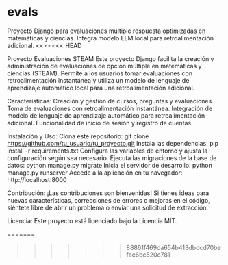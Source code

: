 # evals
Proyecto Django para evaluaciones múltiple respuesta optimizadas en matemáticas y ciencias. Integra modelo LLM local para retroalimentación adicional.
<<<<<<< HEAD

Proyecto Evaluaciones STEAM
Este proyecto Django facilita la creación y administración de evaluaciones de opción múltiple en matemáticas y ciencias (STEAM). Permite a los usuarios tomar evaluaciones con retroalimentación instantánea y utiliza un modelo de lenguaje de aprendizaje automático local para una retroalimentación adicional.

Características:
Creación y gestión de cursos, preguntas y evaluaciones.
Toma de evaluaciones con retroalimentación instantánea.
Integración de modelo de lenguaje de aprendizaje automático para retroalimentación adicional.
Funcionalidad de inicio de sesión y registro de cuentas.

Instalación y Uso:
Clona este repositorio: git clone https://github.com/tu_usuario/tu_proyecto.git
Instala las dependencias: pip install -r requirements.txt
Configura las variables de entorno y ajusta la configuración según sea necesario.
Ejecuta las migraciones de la base de datos: python manage.py migrate
Inicia el servidor de desarrollo: python manage.py runserver
Accede a la aplicación en tu navegador: http://localhost:8000

Contribución:
¡Las contribuciones son bienvenidas! Si tienes ideas para nuevas características, correcciones de errores o mejoras en el código, siéntete libre de abrir un problema o enviar una solicitud de extracción.

Licencia:
Este proyecto está licenciado bajo la Licencia MIT.






=======
>>>>>>> 88861f469da654b413dbdcd70befae6bc520c781
